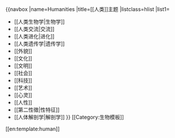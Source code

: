 {{navbox
|name=Humanities
|title=[[人类]]主题
|listclass=hlist
|list1=
* [[人类生物学|生物学]] 
* [[人类交流|交流]]
* [[人类进化|进化]]
* [[人类遗传学|遗传学]]
* [[外貌]]
* [[文化]]
* [[文明]]
* [[社会]]
* [[科技]]
* [[艺术]]
* [[心灵]]
* [[人性]]
* [[第二性徵|性特征]]
* [[人体解剖学|解剖学]]
}}<noinclude>
[[Category:生物模板]]

[[en:template:human]]
</noinclude>
